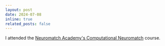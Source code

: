 ```yaml
---
layout: post
date: 2024-07-08
inline: true
related_posts: false
---
```


I attended the [Neuromatch Academy's Computational Neuromatch](https://neuromatch.io/computational-neuroscience-course/) course.
